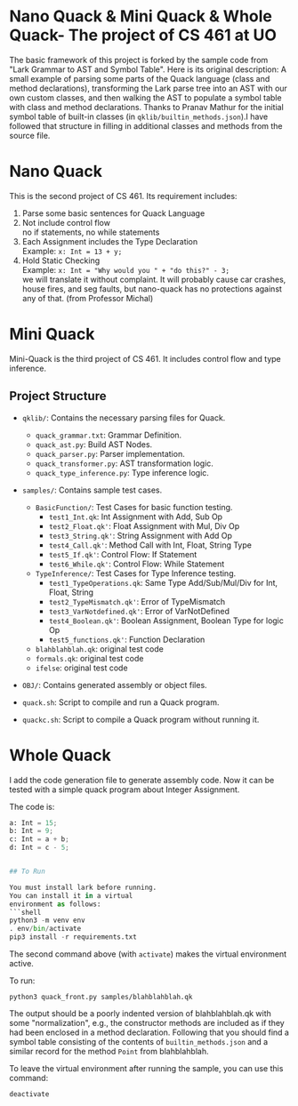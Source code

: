 # Nano Quack & Mini Quack & Whole Quack- The project of CS 461 at UO
The basic framework of this project is forked by the sample code from "Lark Grammar to AST and Symbol Table". Here is its original description: A small example of parsing some parts of the Quack language (class and method declarations), transforming the Lark parse tree into an AST with our own custom classes, and then walking the AST to populate a symbol table with class and method declarations. Thanks to Pranav Mathur for the initial symbol table of built-in classes (in `qklib/builtin_methods.json`).I have followed that structure in filling in additional classes and methods from the source file. 


# Nano Quack
This is the second project of CS 461. Its requirement includes:  
1. Parse some basic sentences for Quack Language  
2. Not include control flow  
   no if statements, no while statements  
3. Each Assignment includes the Type Declaration   
   Example: `x: Int = 13 + y;`  
4. Hold Static Checking  
   Example: `x: Int = "Why would you " + "do this?" - 3;`  
   we will translate it without complaint.  It will probably cause car crashes, house fires, and seg   faults, but nano-quack has no protections against any of that. (from Professor Michal)  

# Mini Quack
Mini-Quack is the third project of CS 461. It includes control flow and type inference.

## Project Structure

- `qklib/`: Contains the necessary parsing files for Quack.
  - `quack_grammar.txt`: Grammar Definition.
  - `quack_ast.py`: Build AST Nodes.
  - `quack_parser.py`: Parser implementation.
  - `quack_transformer.py`: AST transformation logic.
  - `quack_type_inference.py`: Type inference logic.
      
- `samples/`: Contains sample test cases.
   - `BasicFunction/`: Test Cases for basic function testing.
      - `test1_Int.qk`: Int Assignment with Add, Sub Op
      - `test2_Float.qk'`: Float Assignment with Mul, Div Op
      - `test3_String.qk'`: String Assignment with Add Op
      - `test4_Call.qk'`: Method Call with Int, Float, String Type
      - `test5_If.qk'`: Control Flow: If Statement
      - `test6_While.qk'`: Control Flow: While Statement
   - `TypeInference/`: Test Cases for Type Inference testing.
      - `test1_TypeOperations.qk`: Same Type Add/Sub/Mul/Div for Int, Float, String
      - `test2_TypeMismatch.qk'`: Error of TypeMismatch
      - `test3_VarNotdefined.qk'`: Error of VarNotDefined
      - `test4_Boolean.qk'`: Boolean Assignment, Boolean Type for logic Op
      - `test5_functions.qk'`: Function Declaration
   - `blahblahblah.qk`: original test code
   - `formals.qk`: original test code
   - `ifelse`: original test code
  
- `OBJ/`: Contains generated assembly or object files.
- `quack.sh`: Script to compile and run a Quack program.
- `quackc.sh`: Script to compile a Quack program without running it.

# Whole Quack
I add the code generation file to generate assembly code.
Now it can be tested with a simple quack program about Integer Assignment.

The code is:
```python
a: Int = 15;
b: Int = 9;
c: Int = a + b;
d: Int = c - 5;


## To Run

You must install lark before running. 
You can install it in a virtual 
environment as follows:
```shell
python3 -m venv env
. env/bin/activate
pip3 install -r requirements.txt
```

The second command above (with `activate`)
makes the virtual environment active. 

To run: 
```shell
python3 quack_front.py samples/blahblahblah.qk
```
The output should be a poorly indented
version of blahblahblah.qk with some 
"normalization", e.g., the constructor
methods are included as if they had been
enclosed in a method declaration.  Following
that you should find a symbol table
consisting of the contents of 
`builtin_methods.json` and a similar
record for the method `Point` from 
blahblahblah.  

To leave the virtual environment after
running the sample, you can use this 
command: 

```shell
deactivate
```
